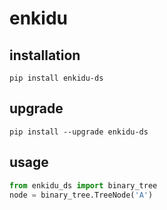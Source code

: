 # enkidu

## installation

`pip install enkidu-ds`

## upgrade

`pip install --upgrade enkidu-ds`

## usage

```python
from enkidu_ds import binary_tree
node = binary_tree.TreeNode('A')
```
